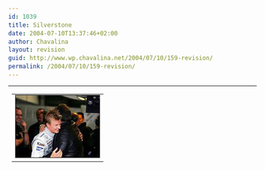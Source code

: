 ```yaml
---
id: 1039
title: Silverstone
date: 2004-07-10T13:37:46+02:00
author: Chavalina
layout: revision
guid: http://www.wp.chavalina.net/2004/07/10/159-revision/
permalink: /2004/07/10/159-revision/
---
```

<table width="100%" border="0" cellpadding="0" cellspacing="0">
  <tr>
    <td>
      <table border="0" cellspacing="5" cellpadding="10" width="1" align="left">
        <tr>
          <td>
            <img src="/imagenes/fotos/kimi.jpg" alt="kimi raikkonen" width="170" height="126" border="1" />
          </td>
        </tr>
      </table>
      
      <p>
        Qu&eacute; contento est&aacute; Kimi Raikkonen&#8230;<br /> Normal si consideramos que ma&ntilde;ana sale en pole position despu&eacute;s de un a&ntilde;o desastroso de roturas de su McLaren. Un a&ntilde;o tan p&eacute;simo para el subcampe&oacute;n del mundo de 2003 que parec&iacute;a que no ten&iacute;a arreglo, veremos si ma&ntilde;ana consigue romper su mala racha y volvemos a tener un poco de emoci&oacute;n en el campeonato, hasta ahora muy aburrido "por culpa de Michael Schumacher".
      </p>
      
      <p>
        No muy buen d&iacute;a para los espa&ntilde;oles, Fernando Alonso no lo hizo mal del todo, qued&oacute; sexto, pero debido a su rotura de motor tendr&aacute; que salir 10 puestos m&aacute;s abajo (bueno, 9 debido a la penalizaci&oacute;n a Olivier Panis por no apartarse de la pista para la vuelta lanzada del siguiente piloto), y por otra parte Marc Gen&eacute; que saldr&aacute; und&eacute;cimo, parece ser que ten&iacute;a problemas para manejar su coche, y ma&ntilde;ana tiene mucho que demostrar, estos GP son determinantes para &eacute;l sin duda alguna, ahora que los asientos de Williams est&aacute;n vacantes.
      </p>
      
      <p>
        Con un poco de suerte ma&ntilde;ana tendremos una carrera interesante, igual que la jornada de clasificaci&oacute;n de hoy, con el baile de estrategias debido a las amenazas de lluvia (que finalmente no se han cumplido) con los pilotos retras&aacute;ndose hasta 19 segundos para salir los primeros en la segunda vuelta. Es curioso ver estas cosas, por lo menos es algo diferente. Lluvia, cambios de estrategias, muchas paradas en boxes&#8230; son factores que pueden beneficiar claramente a Fernando Alonso, ma&ntilde;ana el tiempo estar&aacute; revuelto pero&#8230; yo sigo apostando por el dominio rojo en el podio.
      </p>
    </td>
  </tr>
</table>